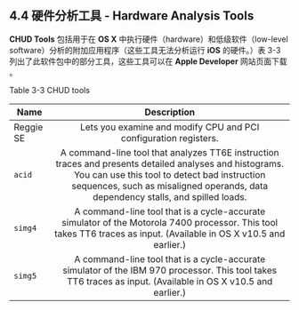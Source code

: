 ## 4.4 硬件分析工具 - Hardware Analysis Tools
**CHUD Tools** 包括用于在 **OS X** 中执行硬件（hardware）和低级软件（low-level software）分析的附加应用程序（这些工具无法分析运行 **iOS** 的硬件。）表 3-3 列出了此软件包中的部分工具，这些工具可以在 **Apple Developer** 网站页面下载 。

Table 3-3  CHUD tools

Name|Description  
-|:-:
Reggie SE|Lets you examine and modify CPU and PCI configuration registers.
`acid`|A command-line tool that analyzes TT6E instruction traces and presents detailed analyses and histograms. You can use this tool to detect bad instruction sequences, such as misaligned operands, data dependency stalls, and spilled loads.
`simg4`|A command-line tool that is a cycle-accurate simulator of the Motorola 7400 processor. This tool takes TT6 traces as input. (Available in OS X v10.5 and earlier.)
`simg5`|A command-line tool that is a cycle-accurate simulator of the IBM 970 processor. This tool takes TT6 traces as input. (Available in OS X v10.5 and earlier.)

